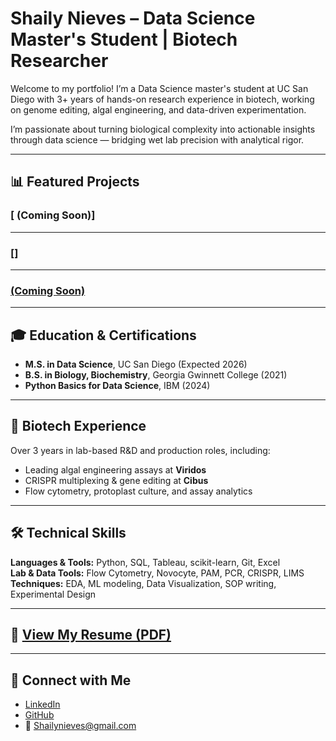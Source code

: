 # Shaily Nieves – Data Science Master's Student | Biotech Researcher

Welcome to my portfolio! I’m a Data Science master's student at UC San Diego with 3+ years of hands-on research experience in biotech, working on genome editing, algal engineering, and data-driven experimentation.

I’m passionate about turning biological complexity into actionable insights through data science — bridging wet lab precision with analytical rigor.

---

## 📊 Featured Projects

### [ (Coming Soon)]


---

### []


---

### [(Coming Soon)]()


---

## 🎓 Education & Certifications

- **M.S. in Data Science**, UC San Diego (Expected 2026)  
- **B.S. in Biology, Biochemistry**, Georgia Gwinnett College (2021)  
- **Python Basics for Data Science**, IBM (2024)

---

## 🧬 Biotech Experience

Over 3 years in lab-based R&D and production roles, including:
- Leading algal engineering assays at **Viridos**
- CRISPR multiplexing & gene editing at **Cibus**
- Flow cytometry, protoplast culture, and assay analytics

---

## 🛠️ Technical Skills

**Languages & Tools:** Python, SQL, Tableau, scikit-learn, Git, Excel  
**Lab & Data Tools:** Flow Cytometry, Novocyte, PAM, PCR, CRISPR, LIMS  
**Techniques:** EDA, ML modeling, Data Visualization, SOP writing, Experimental Design

---

## 📄 [View My Resume (PDF)](https://github.com/shailynieves/shailynieves.github.io/blob/main/ShailyNA-Resume.pdf)

---

## 🔗 Connect with Me

- [LinkedIn](www.linkedin.com/in/shaily-nieves-adame-162719297)
- [GitHub](https://github.com/ShailyNA)
- 📧 Shailynieves@gmail.com
